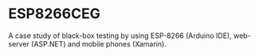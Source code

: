 # ESP8266CEG
A case study of black-box testing by using ESP-8266 (Arduino IDE), web-server (ASP.NET) and mobile phones (Xamarin).
